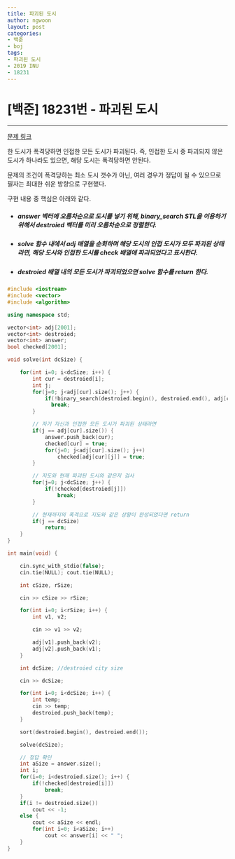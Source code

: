 ```yaml
---
title: 파괴된 도시
author: ngwoon
layout: post
categories:
- 백준
- boj
tags:
- 파괴된 도시
- 2019 INU
- 18231
---
```


# [백준] 18231번 - 파괴된 도시
- - -

[문제 링크](https://www.acmicpc.net/problem/18231)

한 도시가 폭격당하면 인접한 모든 도시가 파괴된다. 즉, 인접한 도시 중 파괴되지 않은 도시가 하나라도 있으면, 해당 도시는 폭격당하면 안된다.

문제의 조건이 폭격당하는 최소 도시 갯수가 아닌, 여러 경우가 정답이 될 수 있으므로 필자는 최대한 쉬운 방향으로 구현했다.

구현 내용 중 핵심은 아래와 같다.  

* ##### answer 벡터에 오름차순으로 도시를 넣기 위해, binary_search STL을 이용하기 위해서 destroied 벡터를 미리 오름차순으로 정렬한다.
* ##### solve 함수 내에서 adj 배열을 순회하며 해당 도시의 인접 도시가 모두 파괴된 상태라면, 해당 도시와 인접한 도시를 check 배열에 파괴되었다고 표시한다.
* ##### destroied 배열 내의 모든 도시가 파괴되었으면 solve 함수를 return 한다.

```cpp
#include <iostream>
#include <vector>
#include <algorithm>

using namespace std;

vector<int> adj[2001];
vector<int> destroied;
vector<int> answer;
bool checked[2001];

void solve(int dcSize) {

    for(int i=0; i<dcSize; i++) {
        int cur = destroied[i];
        int j;
        for(j=0; j<adj[cur].size(); j++) {
            if(!binary_search(destroied.begin(), destroied.end(), adj[cur][j]))
              break;
        }

        // 자기 자신과 인접한 모든 도시가 파괴된 상태라면
        if(j == adj[cur].size()) {
            answer.push_back(cur);
            checked[cur] = true;
            for(j=0; j<adj[cur].size(); j++)
                checked[adj[cur][j]] = true;
        }

        // 지도와 현재 파괴된 도시와 같은지 검사
        for(j=0; j<dcSize; j++) {
            if(!checked[destroied[j]])
                break;
        }

        // 현재까지의 폭격으로 지도와 같은 상황이 완성되었다면 return
        if(j == dcSize)
            return;
    }
}

int main(void) {

    cin.sync_with_stdio(false);
    cin.tie(NULL); cout.tie(NULL);

    int cSize, rSize;

    cin >> cSize >> rSize;

    for(int i=0; i<rSize; i++) {
        int v1, v2;

        cin >> v1 >> v2;

        adj[v1].push_back(v2);
        adj[v2].push_back(v1);
    }

    int dcSize; //destroied city size

    cin >> dcSize;

    for(int i=0; i<dcSize; i++) {
        int temp;
        cin >> temp;
        destroied.push_back(temp);
    }

    sort(destroied.begin(), destroied.end());

    solve(dcSize);

    // 정답 확인
    int aSize = answer.size();
    int i;
    for(i=0; i<destroied.size(); i++) {
        if(!checked[destroied[i]])
            break;
    }
    if(i != destroied.size())
        cout << -1;
    else {
        cout << aSize << endl;
        for(int i=0; i<aSize; i++)
            cout << answer[i] << " ";
    }
}

```
